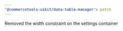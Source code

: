 ```yaml
---
'@commercetools-uikit/data-table-manager': patch
---
```


Removed the width constraint on the settings container
